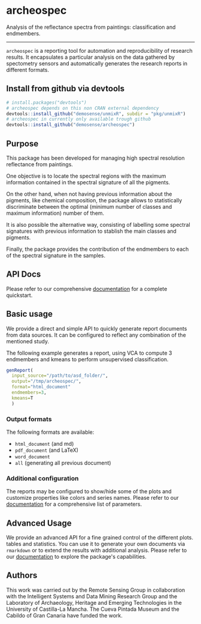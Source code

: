 # archeospec

Analysis of the reflectance spectra from paintings: classification and endmembers.

---

`archeospec` is a reporting tool for automation and reproducibility of research results. It encapsulates a particular analysis on the data gathered by spectometry sensors and automatically generates the research reports in different formats.


## Install from github via devtools

```R
# install.packages("devtools")
# archeospec depends on this non CRAN external dependency
devtools::install_github("demosense/unmixR", subdir = "pkg/unmixR")
# archeospec in currently only available trough github
devtools::install_github("demosense/archeospec")
```

## Purpose

This package has been developed for managing high spectral resolution reflectance from paintings.

One objective is to locate the spectral regions with the maximum information contained in the spectral signature of all the pigments.

On the other hand, when not having previous information about the pigments, like chemical composition, the package allows to statistically discriminate between the optimal (minimum number of classes and maximum information) number of them.

It is also possible the alternative way, consisting of labelling some spectral signatures with previous information to stablish the main classes and pigments.

Finally, the package provides the contribution of the endmembers to each of the spectral signature in the samples.

## API Docs

Please refer to our comprehensive [documentation](http://demosense.github.io/archeospec) for a complete quickstart.

## Basic usage

We provide a direct and simple API to quickly generate report documents from data sources. It can be configured to reflect any combination of the mentioned study.

The following example generates a report, using VCA to compute 3 endmembers and kmeans to perform unsupervised classification.

```r
genReport(
  input_source="/path/to/asd_folder/",
  output="/tmp/archeospec/",
  format="html_document"
  endmembers=3,
  kmeans=T
  )
```

### Output formats

The following formats are available:

- `html_document` (and md)
- `pdf_document` (and LaTeX)
- `word_document`
- `all` (generating all previous document)

### Additional configuration

The reports may be configured to show/hide some of the plots and customize properties like colors and series names. Please refer to our [documentation](http://demosense.github.io/archeospec) for a comprehensive list of parameters.

## Advanced Usage

We provide an advanced API for a fine grained control of the different plots. tables and statistics. You can use it to generate your own documents via `rmarkdown` or to extend the results with additional analysis. Please refer to our [documentation](http://demosense.github.io/archeospec) to explore the package's capabilities.


## Authors

This work was carried out by the Remote Sensing Group in collaboration with the Intelligent Systems and Data Mining Research Group and the Laboratory of Archaeology, Heritage and Emerging Technologies in the University of Castilla-La Mancha. The Cueva Pintada Museum and the Cabildo of Gran Canaria have funded the work.
